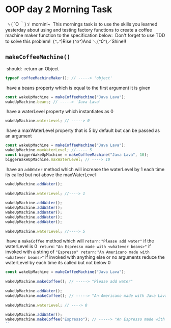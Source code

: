 # OOP day 2 Morning Task

​
ヽ( ´O ｀)ゞ mornin’~
​
This mornings task is to use the skills you learned yesterday about using and testing factory functions to create a coffee machine maker function to the specification below:
​
Don't forget to use TDD to solve this problem!
​
(_^｡^_)Rise (_^o^_)And ＼(_^0^_)／Shine!!
​

## `makeCoffeeMachine()`

​
should:
​
return an Object
​

```js
typeof coffeeMachineMaker(); // -----> 'object'
```

​
have a beans property which is equal to the first argument it is given
​

```js
const wakeUpMachine = makeCoffeeMachine("Java Lava");
wakeUpMachine.beans; // -----> 'Java Lava'
```

​
have a waterLevel property which instantiates as 0
​

```js
wakeUpMachine.waterLevel; // -----> 0
```

​
have a maxWaterLevel property that is 5 by default but can be passed as an argument
​

```js
const wakeUpMachine = makeCoffeeMachine("Java Lava");
wakeUpMachine.maxWaterLevel; //----- 5
const biggerWakeUpMachine = makeCoffeeMachine("Java Lava", 10);
biggerWakeUpMachine.maxWaterLevel; // ----> 10
```

​
have an `addWater` method which will increase the waterLevel by 1 each time its called but not above the maxWaterLevel
​

```js
wakeUpMachine.addWater();
​
wakeUpMachine.waterLevel; //----> 1
​
wakeUpMachine.addWater();
wakeUpMachine.addWater();
wakeUpMachine.addWater();
wakeUpMachine.addWater();
wakeUpMachine.addWater();
​
wakeUpMachine.waterLevel; //----> 5
```

​
have a `makeCoffee` method which will
​
`return`: `"Please add water"` if the waterLevel is 0
​
`return`: `"An Espresso made with <whatever beans>"` if invoked with a string of `"Espresso"`
​
`return`: `"An Americano made with <whatever beans>"` if invoked with anything else or no arguments
reduce the waterLevel by each time its called but not below 0
​

```js
const wakeUpMachine = makeCoffeeMachine("Java Lava");
​
wakeUpMachine.makeCoffee(); // -----> "Please add water"
​
wakeUpMachine.addWater();
wakeUpMachine.makeCoffee(); // -----> "An Americano made with Java Lava"
​
wakeUpMachine.waterLevel; // ----> 0
​
wakeUpMachine.addWater();
wakeUpMachine.makeCoffee("Espresso"); // -----> "An Espresso made with Java Lava"
``
```
